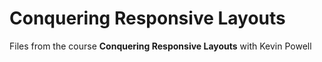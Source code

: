 # Conquering Responsive Layouts

Files from the course **Conquering Responsive Layouts** with Kevin Powell
